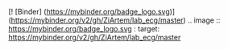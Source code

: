 [! [Binder] (https://mybinder.org/badge_logo.svg)] (https://mybinder.org/v2/gh/ZiArtem/lab_ecg/master)
.. image :: https://mybinder.org/badge_logo.svg
 : target: https://mybinder.org/v2/gh/ZiArtem/lab_ecg/master
